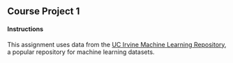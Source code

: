 ## Course Project 1

#### Instructions

This assignment uses data from the <a href="http://archive.ics.uci.edu/ml/">UC Irvine Machine Learning Repository</a>, a popular repository for machine learning datasets.

